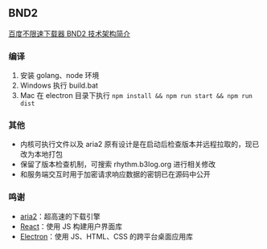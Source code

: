 ## BND2

[百度不限速下载器 BND2 技术架构简介](https://hacpai.com/article/1535277215816)

### 编译

1. 安装 golang、node 环境
2. Windows 执行 build.bat
3. Mac 在 electron 目录下执行 `npm install && npm run start && npm run dist`

### 其他

* 内核可执行文件以及 aria2 原有设计是在启动后检查版本并远程拉取的，现已改为本地打包
* 保留了版本检查机制，可搜索 rhythm.b3log.org 进行相关修改
* 和服务端交互时用于加密请求响应数据的密钥已在源码中公开

### 鸣谢

* [aria2](https://github.com/aria2/aria2)：超高速的下载引擎
* [React](https://github.com/facebook/react)：使用 JS 构建用户界面库
* [Electron](https://github.com/electron/electron)：使用 JS、HTML、CSS 的跨平台桌面应用库
